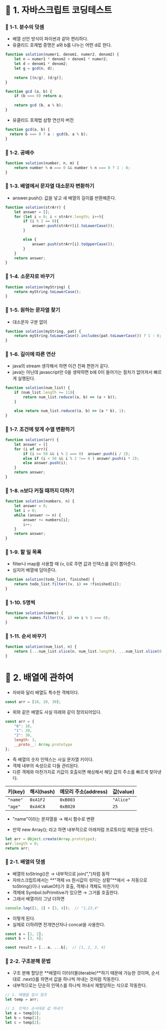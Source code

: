 # 📌 1. 자바스크립트 코딩테스트
### 📌 1-1. 분수의 덧셈
- 배열 선언 방식이 파이썬과 같아 편리하다.
- 유클리드 호제법 증명은 a와 b를 나누는 어떤 d로 한다.
```javascript
function solution(numer1, denom1, numer2, denom2) {
    let n = numer1 * denom2 + denom1 * numer2;
    let d = denom1 * denom2;
    let g = gcd(n, d);
    
    return [(n/g), (d/g)]; 
}

function gcd (a, b) {
    if (b === 0) return a; 
    
    return gcd (b, a % b);
}
```

- 유클리드 호제법 삼항 연산자 버전
```javascript
function gcd(a, b) {
  return b === 0 ? a : gcd(b, a % b);
}
```

### 📌 1-2. 공배수
```javascript
function solution(number, n, m) {
    return number % m === 0 && number % n === 0 ? 1 : 0;
}
```

### 📌 1-3. 배열에서 문자열 대소문자 변환하기
- answer.push(): 값을 넣고 새 배열의 길이를 반환해준다.
```javascript
function solution(strArr) {
    let answer = [];
    for (let i = 0; i < strArr.length; i++){
        if (i % 2 == 0){
            answer.push(strArr[i].toLowerCase());
        }

        else {
            answer.push(strArr[i].toUpperCase());
        }
    }
    return answer;
}
```

### 📌 1-4. 소문자로 바꾸기
```javascript
function solution(myString) {
    return myString.toLowerCase();
}
```

### 📌 1-5. 원하는 문자열 찾기
- 대소문자 구분 없이
```javascript
function solution(myString, pat) {
    return myString.toLowerCase().includes(pat.toLowerCase()) ? 1 : 0;
}
```

### 📌 1-6. 길이에 따른 연산 
- java의 stream 생각해서 하면 이건 진짜 편한거 같다.
- java는 아닌데 javascript만 0을 생략하면 b에 0이 들어가는 절차가 없어져서 빠르게 실행된다.
```javascript 
function solution(num_list) {
    if (num_list.length >= 11){
        return num_list.reduce((a, b) => (a + b));
    }

    else return num_list.reduce((a, b) => (a * b), 1);
}
```

### 📌 1-7. 조건에 맞게 수열 변환하기
```javascript
function solution(arr) {
    let answer = []
    for (i of arr){
        if (i >= 50 && i % 2 === 0)  answer.push(i / 2);
        else if (i < 50 && i % 2 !== 0 ) answer.push(i * 2);
        else answer.push(i);
    }
    return answer;
}
```

### 📌 1-8. n보다 커질 때까지 더하기
```js
function solution(numbers, n) {
    let answer = 0;
    let i = 0;
    while (answer <= n) {
        answer += numbers[i];
        i++;
    }
    return answer;
}
```

### 📌 1-9. 할 일 목록
- filter나 map을 사용할 때 (v, i)로 주면 값과 인덱스를 같이 뽑아준다. 
- 심지어 배열에 담아준다.
```js
function solution(todo_list, finished) {
    return todo_list.filter((v, i) => !finished[i]);
}
```

### 📌 1-10. 5명씩
```js
function solution(names) {
    return names.filter((v, i) => i % 5 === 0);
}
```

### 📌 1-11. 순서 바꾸기
```js
function solution(num_list, n) {
    return [...num_list.slice(n, num_list.length), ...num_list.slice(0, n)];
}
```

# 📌 2. 배열에 관하여
- 자바와 달리 배열도 특수한 객체이다.
```javascript
const arr = [10, 20, 30];
```
- 위와 같은 배열도 사실 아래와 같이 정의되어있다.
```javascript
const arr = {
    "0": 10,
    "1": 20,
    "2": 30,
    length: 3,
    __proto__: Array.prototype
};
```
- 즉 배열의 숫자 인덱스는 사실 문자열 키이다.
- 객체 내부의 속성으로 다들 관리된다.
- 다른 객체와 마찬가지로 키값이 호출되면 해싱해서 해당 값의 주소를 빠르게 찾아낸다.

| 키(key)   | 해시(hash) | 메모리 주소(address) | 값(value)  |
| -------- | -------- | --------------- | --------- |
| `"name"` | `0xA1F2` | `0xB003`        | `"Alice"` |
| `"age"`  | `0xA4C8` | `0xB020`        | `25`      |
- "name"이라는 문자열을 → 해시 함수로 변환

- 만약 new Array(); 라고 하면 내부적으로 아래처럼 프로토타입 체인을 만든다.
```js
let arr = Object.create(Array.prototype);
arr.length = 0;
return arr;
```

### 📌 2-1. 배열의 덧셈
- 배열의 toString()은 → 내부적으로 join(",")처럼 동작
- 자바스크립트에서는 **"객체 vs 원시값이 섞이는 상황"**에서 → 자동으로 toString()이나 valueOf()가 호출, 객체나 객체도 마찬가지
- 객체에 Symbol.toPrimitive가 있으면 → 그거를 호출한다.
- 그래서 배열끼리 그냥 더하면 
```js
console.log([1, 2] + [3, 4]);  // "1,23,4"
```
- 이렇게 된다.
- 실제로 더하려면 전개연산자나 concat을 사용한다.
```js
const a = [1, 2];
const b = [3, 4];
```
```js
const result = [...a, ...b];  // [1, 2, 3, 4]
```

### 📌 2-2. 구조분해 문법
- 구조 분해 할당은 **배열이 이터러블(iterable)**하기 때문에 가능한 것이며, 순서대로 .next()를 하면서 값을 하나씩 꺼내는 것처럼 작동한다.
- 내부적으로는 단순히 인덱스를 하나씩 꺼내서 재할당하는 식으로 작동한다.
```js
// 1. 배열을 임시 참조
let temp = arr;

// 2. 인덱스 순서대로 값 꺼내기
let a = temp[0];
let b = temp[1];
let c = temp[2];
```


